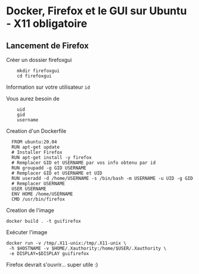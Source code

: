 # Docker, Firefox et le GUI sur Ubuntu - X11 obligatoire

## Lancement de Firefox

Créer un dossier firefoxgui
```
    mkdir firefoxgui
    cd firefoxgui
```
Information sur votre utilisateur
    ```id```

Vous aurez besoin de 
```
    uid
    gid
    username
```

Creation d'un Dockerfile
```
  FROM ubuntu:20.04
  RUN apt-get update
  # Installer Firefox
  RUN apt-get install -y firefox
  # Remplacer GID et USERNAME par vos info obtenu par id
  RUN groupadd -g GID USERNAME
  # Remplacer GID et USERNAME et UID
  RUN useradd -d /home/USERNAME -s /bin/bash -m USERNAME -u UID -g GID
  # Remplacer USERNAME
  USER USERNAME
  ENV HOME /home/USERNAME
  CMD /usr/bin/firefox
```

Creation de l'image

    docker build . -t guifirefox

Exécuter l'image
```
docker run -v /tmp/.X11-unix:/tmp/.X11-unix \
 -h $HOSTNAME -v $HOME/.Xauthority:/home/$USER/.Xauthority \
 -e DISPLAY=$DISPLAY guifirefox
```

Firefox devrait s'ouvrir... super utile :)
